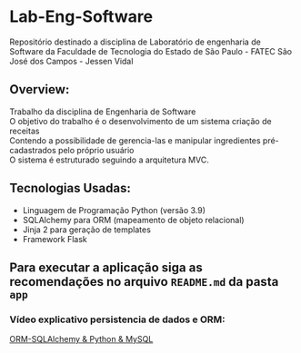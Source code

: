 # Lab-Eng-Software
Repositório destinado a disciplina de Laboratório de engenharia de Software da Faculdade de Tecnologia do Estado de São Paulo - FATEC São José dos Campos - Jessen Vidal

## Overview:
Trabalho da disciplina de Engenharia de Software   
O objetivo do trabalho é o desenvolvimento de um sistema criação de receitas  
Contendo a possibilidade de gerencia-las e manipular ingredientes pré-cadastrados pelo próprio usuário   
O sistema é estruturado seguindo a arquitetura MVC.

## Tecnologias Usadas:
- Linguagem de Programação Python (versão 3.9)
- SQLAlchemy para ORM (mapeamento de objeto relacional)
- Jinja 2 para geração de templates
- Framework Flask

## Para executar a aplicação siga as recomendações no arquivo `README.md` da pasta `app`

### Vídeo explicativo persistencia de dados e ORM:
[ORM-SQLAlchemy & Python & MySQL](https://www.youtube.com/watch?v=EO_Uk05mK9I)
